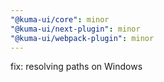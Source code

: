 ```yaml
---
"@kuma-ui/core": minor
"@kuma-ui/next-plugin": minor
"@kuma-ui/webpack-plugin": minor
---
```


fix: resolving paths on Windows
